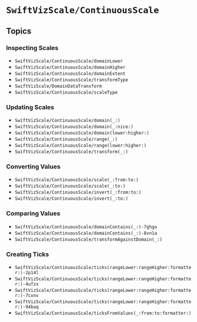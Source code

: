 # ``SwiftVizScale/ContinuousScale``

## Topics

### Inspecting Scales

- ``SwiftVizScale/ContinuousScale/domainLower``
- ``SwiftVizScale/ContinuousScale/domainHigher``
- ``SwiftVizScale/ContinuousScale/domainExtent``
- ``SwiftVizScale/ContinuousScale/transformType``
- ``SwiftVizScale/DomainDataTransform``
- ``SwiftVizScale/ContinuousScale/scaleType``

### Updating Scales

- ``SwiftVizScale/ContinuousScale/domain(_:)``
- ``SwiftVizScale/ContinuousScale/domain(_:nice:)``
- ``SwiftVizScale/ContinuousScale/domain(lower:higher:)``
- ``SwiftVizScale/ContinuousScale/range(_:)``
- ``SwiftVizScale/ContinuousScale/range(lower:higher:)``
- ``SwiftVizScale/ContinuousScale/transform(_:)``

### Converting Values 

- ``SwiftVizScale/ContinuousScale/scale(_:from:to:)``
- ``SwiftVizScale/ContinuousScale/scale(_:to:)``
- ``SwiftVizScale/ContinuousScale/invert(_:from:to:)``
- ``SwiftVizScale/ContinuousScale/invert(_:to:)``

### Comparing Values

- ``SwiftVizScale/ContinuousScale/domainContains(_:)-7ghgo``
- ``SwiftVizScale/ContinuousScale/domainContains(_:)-8vn1a``
- ``SwiftVizScale/ContinuousScale/transformAgainstDomain(_:)``

### Creating Ticks

- ``SwiftVizScale/ContinuousScale/ticks(rangeLower:rangeHigher:formatter:)-2p14l``
- ``SwiftVizScale/ContinuousScale/ticks(rangeLower:rangeHigher:formatter:)-4ufzx``
- ``SwiftVizScale/ContinuousScale/ticks(rangeLower:rangeHigher:formatter:)-7cxnv``
- ``SwiftVizScale/ContinuousScale/ticks(rangeLower:rangeHigher:formatter:)-94baq``
- ``SwiftVizScale/ContinuousScale/ticksFromValues(_:from:to:formatter:)``

